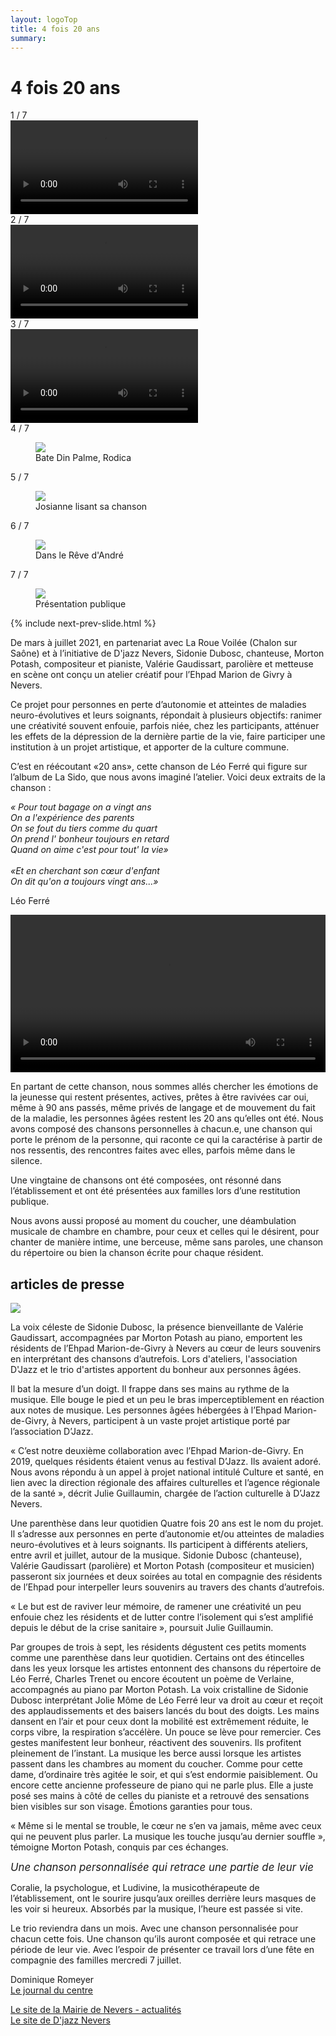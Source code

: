 ```yaml
---
layout: logoTop
title: 4 fois 20 ans
summary: 
---
```

<h1>4 fois 20 ans</h1>
<div class="slideshow-container">

  <!-- Full-width images with number and caption text -->

  <div class="mySlides">
    <div class="numbertext">1 / 7</div>
    <div class="center-text">
    <video controls="controls" width="" poster="" alt="">
    <source src="https://res.cloudinary.com/dnxcesebo/video/upload/v1630507935/au_piano_avec_monique_upfgcc.mov">
  </video>
  </div>
  </div>

  <div class="mySlides">
    <div class="numbertext">2 / 7</div>
      <div class="center-text">
        <video controls="controls" width="" poster="" alt="">
          <source src="https://res.cloudinary.com/dnxcesebo/video/upload/f_auto,q_auto/v1630502698/dans_les_yeux_clairs_u59x3u.mov">
        </video>
      </div>
  </div>

  <div class="mySlides">
    <div class="numbertext">3 / 7</div>
      <div class="center-text">
        <video controls="controls" width="" poster="" alt="">
          <source src="https://res.cloudinary.com/dnxcesebo/video/upload/f_auto,q_auto/v1630504413/josiane_et_maurice_jejkdo.mov">
        </video>
      </div>
  </div>
  
  <div class="mySlides">
    <div class="numbertext">4 / 7</div>
    <figure>
      <img src="https://res.cloudinary.com/dnxcesebo/image/upload/f_auto,q_auto,w_800/v1630383436/bate_din_palme_rodica_bjeqjg.png">
      <figcaption class="figCapCenter">Bate Din Palme, Rodica</figcaption>
    </figure>
  </div>

  <div class="mySlides">
    <div class="numbertext">5 / 7</div>
    <figure>
      <img src="https://res.cloudinary.com/dnxcesebo/image/upload/f_auto,q_auto,w_800/v1630384510/josianne-lisant-sa-chanson_am7pjv.png">
      <figcaption class="figCapCenter">Josianne lisant sa chanson</figcaption>
    </figure>
  </div>

  <div class="mySlides">
    <div class="numbertext">6 / 7</div>
    <figure>
      <img src="https://res.cloudinary.com/dnxcesebo/image/upload/f_auto,q_auto,w_800/v1630384935/andre%CC%81_sido_kalimba_xopn7l.png">
      <figcaption class="figCapCenter">Dans le Rêve d'André</figcaption>
    </figure>
  </div>

  <div class="mySlides">
    <div class="numbertext">7 / 7</div>
    <figure>
      <img src="https://res.cloudinary.com/dnxcesebo/image/upload/f_auto,q_auto,w_800/v1630412251/pre%CC%81sentation2_yhnrnn.png">
      <figcaption class="figCapCenter">Présentation publique</figcaption>
    </figure>
  </div>
  
 {% include next-prev-slide.html %}

</div>
<script type="text/javascript" src="/js/slideshow.js"></script>


<p class="intro-text">De mars à juillet 2021, en partenariat avec La Roue Voilée (Chalon sur Saône) et à l’initiative de D'jazz Nevers, Sidonie Dubosc, chanteuse, Morton Potash, compositeur et pianiste, Valérie Gaudissart, parolière et metteuse en scène ont conçu un atelier créatif pour l’Ehpad Marion de Givry à Nevers.</p>

<p class="intro-text">Ce projet pour personnes en perte d’autonomie et atteintes de maladies neuro-évolutives et leurs soignants, répondait à plusieurs objectifs: ranimer une créativité souvent enfouie, parfois niée, chez les participants, atténuer les effets de la dépression de la dernière partie de la vie, faire participer une institution à un projet artistique, et apporter de la culture commune.</p>


<p class="intro-text">C’est en réécoutant «20 ans», cette chanson de Léo Ferré qui figure sur l’album de La Sido, que nous avons imaginé l’atelier. Voici deux extraits de la chanson : 

<div class="journal"><em>«&nbsp;Pour tout bagage on a vingt ans<br>   
On a l'expérience des parents<br>
On se fout du tiers comme du quart<br>
On prend l' bonheur toujours en retard<br>
Quand on aime c'est pour tout' la vie»<br>
<br>
«Et en cherchant son cœur d'enfant<br>
On dit qu'on a toujours vingt ans...»</em></div>
<p class="cite">Léo Ferré</p>

<video controls="controls" width="100%" poster="" alt="Clip vidéo par D'jazz Nevers qui présente l'atelier.">
    <source src="https://res.cloudinary.com/dnxcesebo/video/upload/f_auto,q_auto/v1630497913/4_fois20ansDjazz480_ylhudn.mov">
    <p>Your browser doesn't support HTML5 video. Here is a
      <a href="https://res.cloudinary.com/dnxcesebo/video/upload/v1630497913/4_fois20ansDjazz480_ylhudn.mov">link to the video</a>
      instead.</p>
  </video>

<p class="intro-text">En partant de cette chanson, nous sommes allés chercher les émotions de la jeunesse qui restent présentes, actives, prêtes à être ravivées car oui, même à 90 ans passés, même privés de langage et de mouvement du fait de la maladie, les personnes âgées restent les 20 ans qu’elles ont été. Nous avons composé des chansons personnelles à chacun.e, une chanson qui porte le prénom de la personne, qui raconte ce qui la caractérise à partir de nos ressentis, des rencontres faites avec elles, parfois même dans le silence.</p>
<p class="intro-text">Une vingtaine de chansons ont été composées, ont résonné dans l’établissement et ont été présentées aux familles lors d’une restitution publique.</p>
<p class="intro-text">Nous avons aussi proposé au moment du coucher, une déambulation musicale de chambre en chambre, pour ceux et celles qui le désirent, pour chanter de manière intime, une berceuse, même sans paroles, une chanson du répertoire ou bien la chanson écrite pour chaque résident.</p>
<h2>articles de presse</h2>
<div class="center-text">
<img class="center-big-block" src="https://res.cloudinary.com/dnxcesebo/image/upload/f_auto,q_auto/v1630509919/le-journal-du-centre_r3tgtr.jpg">
<p class="journal">La voix céleste de Sidonie Dubosc, la présence bienveillante de Valérie Gaudissart, accompagnées par Morton Potash au piano, emportent les résidents de l’Ehpad Marion-de-Givry à Nevers au cœur de leurs souvenirs en interprétant des chansons d’autrefois. Lors d'ateliers, l'association D'Jazz et le trio d'artistes apportent du bonheur aux personnes âgées.</p>
<p class="journal">Il bat la mesure d’un doigt. Il frappe dans ses mains au rythme de la musique. Elle bouge le pied et un peu le bras imperceptiblement en réaction aux notes de musique. Les personnes âgées hébergées à l’Ehpad Marion-de-Givry, à Nevers, participent à un vaste projet artistique porté par l’association D’Jazz.</p>

<p class="journal">« C’est notre deuxième collaboration avec l’Ehpad Marion-de-Givry. En 2019, quelques résidents étaient venus au festival D’Jazz. Ils avaient adoré. Nous avons répondu à un appel à projet national intitulé Culture et santé, en lien avec la direction régionale des affaires culturelles et l’agence régionale de la santé », décrit Julie Guillaumin, chargée de l’action culturelle à D’Jazz Nevers.</p>

<p class="journal">Une parenthèse dans leur quotidien
Quatre fois 20 ans est le nom du projet. Il s’adresse aux personnes en perte d’autonomie et/ou atteintes de maladies neuro-évolutives et à leurs soignants. Ils participent à différents ateliers, entre avril et juillet, autour de la musique. Sidonie Dubosc (chanteuse), Valérie Gaudissart (parolière) et Morton Potash (compositeur et musicien) passeront six journées et deux soirées au total en compagnie des résidents de l’Ehpad pour interpeller leurs souvenirs au travers des chants d’autrefois.</p>

<p class="journal">« Le but est de raviver leur mémoire, de ramener une créativité un peu enfouie chez les résidents et de lutter contre l’isolement qui s’est amplifié depuis le début de la crise sanitaire », poursuit Julie Guillaumin.</p>

<p class="journal">Par groupes de trois à sept, les résidents dégustent ces petits moments comme une parenthèse dans leur quotidien. Certains ont des étincelles dans les yeux lorsque les artistes entonnent des chansons du répertoire de Léo Ferré, Charles Trenet ou encore écoutent un poème de Verlaine, accompagnés au piano par Morton Potash. La voix cristalline de Sidonie Dubosc interprétant Jolie Môme de Léo Ferré leur va droit au cœur et reçoit des applaudissements et des baisers lancés du bout des doigts. Les mains dansent en l’air et pour ceux dont la mobilité est extrêmement réduite, le corps vibre, la respiration s’accélère. Un pouce se lève pour remercier. Ces gestes manifestent leur bonheur, réactivent des souvenirs. Ils profitent pleinement de l’instant. La musique les berce aussi lorsque les artistes passent dans les chambres au moment du coucher. Comme pour cette dame, d’ordinaire très agitée le soir, et qui s’est endormie paisiblement. Ou encore cette ancienne professeure de piano qui ne parle plus. Elle a juste posé ses mains à côté de celles du pianiste et a retrouvé des sensations bien visibles sur son visage. Émotions garanties pour tous.</p>

<p class="journal">« Même si le mental se trouble, le cœur ne s’en va jamais, même avec ceux qui ne peuvent plus parler. La musique les touche jusqu’au dernier souffle », témoigne Morton Potash, conquis par ces échanges.</p>

<p class="journal"><em style="font-size: 1.2em">Une chanson personnalisée qui retrace une partie de leur vie</em></p>
<p class="journal">Coralie, la psychologue, et Ludivine, la musicothérapeute de l’établissement, ont le sourire jusqu’aux oreilles derrière leurs masques de les voir si heureux. Absorbés par la musique, l’heure est passée si vite.</p>

<p class="journal">Le trio reviendra dans un mois. Avec une chanson personnalisée pour chacun cette fois. Une chanson qu’ils auront composée et qui retrace une période de leur vie. Avec l’espoir de présenter ce travail lors d’une fête en compagnie des familles mercredi 7 juillet.</p>

<p class="cite">Dominique Romeyer<br>
<a href="https://www.lejdc.fr/nevers-58000/loisirs/djazz-et-un-trio-d-artistes-offrent-de-lemotion-aux-residents-de-l-ehpad-marion-de-givry-a-nevers_13943773/">Le journal du centre</a>
</p>

<a href="https://www.nevers.fr/actualites/on-reconnait-la-chanson-a-lehpad-marion-de-givry">Le site de la Mairie de Nevers - actualités</a><br>
<a href="https://djazznevers.com/autres-projets">Le site de D'jazz Nevers</a><br>

</div>

